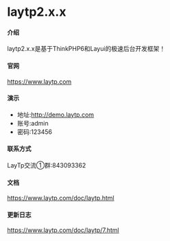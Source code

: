 # laytp2.x.x

#### 介绍
laytp2.x.x是基于ThinkPHP6和Layui的极速后台开发框架！

#### 官网
https://www.laytp.com

#### 演示
- 地址:http://demo.laytp.com
- 账号:admin
- 密码:123456

#### 联系方式
LayTp交流①群:843093362

#### 文档
https://www.laytp.com/doc/laytp.html

#### 更新日志
https://www.laytp.com/doc/laytp/7.html